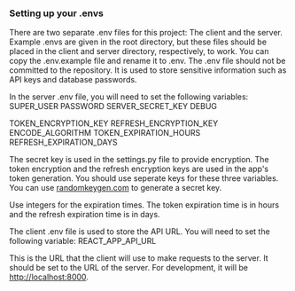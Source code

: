 ### Setting up your .envs

There are two separate .env files for this project: The client and the server. Example .envs are given in the root directory, but these files should be placed in the client and server directory, respectively, to work. You can copy the .env.example file and rename it to .env. The .env file should not be committed to the repository. It is used to store sensitive information such as API keys and database passwords.

In the server .env file, you will need to set the following variables:
SUPER_USER
PASSWORD
SERVER_SECRET_KEY
DEBUG

TOKEN_ENCRYPTION_KEY
REFRESH_ENCRYPTION_KEY
ENCODE_ALGORITHM
TOKEN_EXPIRATION_HOURS
REFRESH_EXPIRATION_DAYS

The secret key is used in the settings.py file to provide encryption.
The token encryption and the refresh encryption keys are used in the app's token generation. You should use seperate keys for these three variables. You can use [randomkeygen.com](https://randomkeygen.com/) to generate a secret key.

Use integers for the expiration times. The token expiration time is in hours and the refresh expiration time is in days.

The client .env file is used to store the API URL. You will need to set the following variable:
REACT_APP_API_URL

This is the URL that the client will use to make requests to the server. It should be set to the URL of the server. For development, it will be [http://localhost:8000](http://localhost:8000).